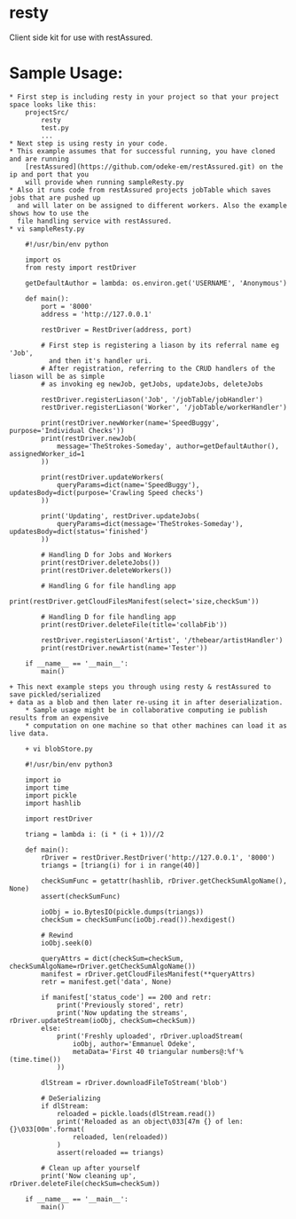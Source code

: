 resty
=====

Client side kit for use with restAssured.

Sample Usage:
============
    * First step is including resty in your project so that your project space looks like this:
        projectSrc/
            resty
            test.py
            ...
    * Next step is using resty in your code.
    * This example assumes that for successful running, you have cloned and are running
        [restAssured](https://github.com/odeke-em/restAssured.git) on the ip and port that you
        will provide when running sampleResty.py
    * Also it runs code from restAssured projects jobTable which saves jobs that are pushed up
      and will later on be assigned to different workers. Also the example shows how to use the
      file handling service with restAssured.
    * vi sampleResty.py

        #!/usr/bin/env python

        import os
        from resty import restDriver

        getDefaultAuthor = lambda: os.environ.get('USERNAME', 'Anonymous')

        def main():
            port = '8000'
            address = 'http://127.0.0.1'

            restDriver = RestDriver(address, port)

            # First step is registering a liason by its referral name eg 'Job',
              and then it's handler uri. 
            # After registration, referring to the CRUD handlers of the liason will be as simple
            # as invoking eg newJob, getJobs, updateJobs, deleteJobs

            restDriver.registerLiason('Job', '/jobTable/jobHandler')
            restDriver.registerLiason('Worker', '/jobTable/workerHandler')

            print(restDriver.newWorker(name='SpeedBuggy', purpose='Individual Checks'))
            print(restDriver.newJob(
                message='TheStrokes-Someday', author=getDefaultAuthor(), assignedWorker_id=1
            ))

            print(restDriver.updateWorkers(
                queryParams=dict(name='SpeedBuggy'), updatesBody=dict(purpose='Crawling Speed checks')
            ))

            print('Updating', restDriver.updateJobs(
                queryParams=dict(message='TheStrokes-Someday'), updatesBody=dict(status='finished')
            ))

            # Handling D for Jobs and Workers
            print(restDriver.deleteJobs())
            print(restDriver.deleteWorkers())

            # Handling G for file handling app
            print(restDriver.getCloudFilesManifest(select='size,checkSum'))

            # Handling D for file handling app
            print(restDriver.deleteFile(title='collabFib'))

            restDriver.registerLiason('Artist', '/thebear/artistHandler')
            print(restDriver.newArtist(name='Tester'))

        if __name__ == '__main__':
            main()

    + This next example steps you through using resty & restAssured to save pickled/serialized
    + data as a blob and then later re-using it in after deserialization.
        * Sample usage might be in collaborative computing ie publish results from an expensive
        * computation on one machine so that other machines can load it as live data.

        + vi blobStore.py

        #!/usr/bin/env python3

        import io
        import time
        import pickle
        import hashlib

        import restDriver

        triang = lambda i: (i * (i + 1))//2

        def main():
            rDriver = restDriver.RestDriver('http://127.0.0.1', '8000')
            triangs = [triang(i) for i in range(40)]

            checkSumFunc = getattr(hashlib, rDriver.getCheckSumAlgoName(), None)
            assert(checkSumFunc)
    
            ioObj = io.BytesIO(pickle.dumps(triangs))
            checkSum = checkSumFunc(ioObj.read()).hexdigest()

            # Rewind
            ioObj.seek(0)

            queryAttrs = dict(checkSum=checkSum, checkSumAlgoName=rDriver.getCheckSumAlgoName())
            manifest = rDriver.getCloudFilesManifest(**queryAttrs)
            retr = manifest.get('data', None)

            if manifest['status_code'] == 200 and retr:
                print('Previously stored', retr)
                print('Now updating the streams', rDriver.updateStream(ioObj, checkSum=checkSum))
            else:
                print('Freshly uploaded', rDriver.uploadStream(
                    ioObj, author='Emmanuel Odeke',
                    metaData='First 40 triangular numbers@:%f'%(time.time())
                ))

            dlStream = rDriver.downloadFileToStream('blob')

            # DeSerializing
            if dlStream:
                reloaded = pickle.loads(dlStream.read())
                print('Reloaded as an object\033[47m {} of len: {}\033[00m'.format(
                    reloaded, len(reloaded))
                )
                assert(reloaded == triangs)

            # Clean up after yourself
            print('Now cleaning up',  rDriver.deleteFile(checkSum=checkSum))

        if __name__ == '__main__':
            main()

